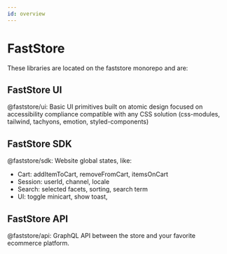```yaml
---
id: overview
---
```


# FastStore

These  libraries are located on the faststore monorepo and are:

## FastStore UI

@faststore/ui: Basic UI primitives built on atomic design focused on accessibility compliance compatible with any CSS solution (css-modules, tailwind, tachyons, emotion, styled-components)

## FastStore SDK

@faststore/sdk: Website global states, like:
- Cart: addItemToCart, removeFromCart, itemsOnCart 
- Session: userId, channel, locale
- Search: selected facets, sorting, search term
- UI: toggle minicart, show toast,

## FastStore API

@faststore/api: GraphQL API between the store and your favorite ecommerce platform.